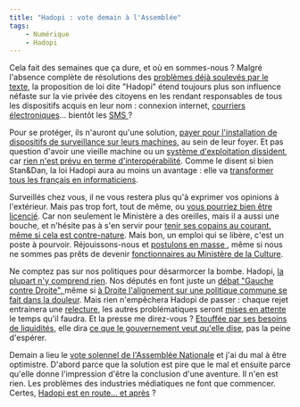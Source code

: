 ```yaml
---
title: "Hadopi : vote demain à l'Assemblée"
tags:
    - Numérique
    - Hadopi
---
```


Cela fait des semaines que ça dure, et où en sommes-nous ? Malgré l'absence
complète de résolutions des
[problèmes déjà soulevés par le texte](http://stanetdam.com/2009/04/29/les-points-sensibles-de-la-loi-hadopi/),
la proposition de loi dite "Hadopi" étend toujours plus son influence néfaste
sur la vie privée des citoyens en les rendant responsables de tous les
dispositifs acquis en leur nom : connexion internet,
[courriers électroniques](http://blog.lefigaro.fr/hightech/2009/04/hadopi-faudra-t-il-aussi-surve.html)…
bientôt les
[SMS ](http://www.lemonde.fr/societe/article/2009/05/04/garde-a-vue-pour-avoir-recu-un-sms-tendancieux_1188469_3224.html)?

Pour se protéger, ils n'auront qu'une solution,
[payer pour l'installation de dispositifs de surveillance sur leurs machines](http://web.archive.org/web/20140213090123///standblog.org/blog/post/2009/05/08/Hadopi-%3A-les-mouchards-sont-confirm%C3%A9s),
au sein de leur foyer. Et pas question d'avoir une vieille machine ou un
[système d'exploitation dissident](https://fr.wikipedia.org/wiki/Linux), car
[rien n'est prévu en terme d'interopérabilité](http://www.nextinpact.com/archive/50750-hadopi-logiciel-securisation-interoperable-payant.htm).
Comme le disent si bien Stan&amp;Dan, la loi Hadopi aura au moins un avantage :
elle va
[transformer tous les français en informaticiens](http://stanetdam.com/2009/04/28/standam-vous-expliquent-hadopi-en-6-minutes-chrono-video/).

Surveillés chez vous, il ne vous restera plus qu'à exprimer vos opinions à
l'extérieur. Mais pas trop fort, tout de même, ou
[vous pourriez bien être licencié](https://fr.news.yahoo.com/). Car non
seulement le Ministère a des oreilles, mais il a aussi une bouche, et n'hésite
pas à s'en servir pour
[tenir ses copains au courant, même si cela est contre-nature](http://www.authueil.org/?2009/05/07/1321-probleme-de-porosite).
Mais bon, un emploi qui se libère, c'est un poste à pourvoir. Réjouissons-nous
et [postulons en masse ](http://zzz.rezo.net/Lettre-de-motivation.html), même si
nous ne sommes pas prêts de devenir
[fonctionnaires au Ministère de la Culture](http://www.lemonde.fr/technologies/article/2009/05/11/licenciement-d-un-cadre-de-tf1-albanel-suspend-un-de-ses-collaborateurs_1191291_651865.html).

Ne comptez pas sur nos politiques pour désarmorcer la bombe. Hadopi,
[la plupart n'y comprend rien](http://www.dailymotion.com/swf/x94ta5). Nos
députés en font juste un
[débat "Gauche contre Droite", ](http://www.authueil.org/?2009/04/30/1316-spirale-infernale)même
si
[à Droite l'alignement sur une politique commune se fait dans la douleur](http://lexpansion.lexpress.fr/high-tech/les-deputes-ump-leses-pendant-les-debats-sur-l-hadopi_757403.html).
Mais rien n'empêchera Hadopi de passer : chaque rejet entrainera une
[relecture](http://tempsreel.nouvelobs.com/), les autres problématiques seront
[mises en attente](http://rue89.nouvelobs.com/2009/04/13/lump-ecarte-une-loi-sur-linceste-pour-faire-revoter-hadopi)
le temps qu'il faudra. Et la presse me direz-vous ?
[Etouffée par ses besoins de liquidités](http://www.slate.fr/story/4871/le-jour-o%C3%B9-sarkozy-achet%C3%A9-la-presse),
elle dira
[ce que le gouvernement veut qu'elle dise](http://www.authueil.org/?2009/05/11/1322-simple-suspension),
pas la peine d'espérer.

Demain a lieu le
[vote solennel de l'Assemblée Nationale](http://www.laquadrature.net/fr/hadopithon-24-heures-pour-faire-entendre-sa-voix)
et j'ai du mal à être optimistre. D'abord parce que la solution est pire que le
mal et ensuite parce qu'elle donne l'impression d'être la conclusion d'une
aventure. Il n'en est rien. Les problèmes des industries médiatiques ne font que
commencer. Certes,
[Hadopi est en route… et après](http://owni.fr/2009/04/30/hadopi-et-ha-pres-les-industries-culturelle-face-a-leur-responsabilite-citoyenne/)
?
